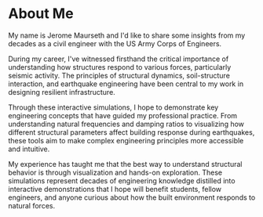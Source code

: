 # About Me

My name is Jerome Maurseth and I'd like to share some insights from my decades as a civil engineer with the US Army Corps of Engineers. 

During my career, I've witnessed firsthand the critical importance of understanding how structures respond to various forces, particularly seismic activity. The principles of structural dynamics, soil-structure interaction, and earthquake engineering have been central to my work in designing resilient infrastructure.

Through these interactive simulations, I hope to demonstrate key engineering concepts that have guided my professional practice. From understanding natural frequencies and damping ratios to visualizing how different structural parameters affect building response during earthquakes, these tools aim to make complex engineering principles more accessible and intuitive.

My experience has taught me that the best way to understand structural behavior is through visualization and hands-on exploration. These simulations represent decades of engineering knowledge distilled into interactive demonstrations that I hope will benefit students, fellow engineers, and anyone curious about how the built environment responds to natural forces.